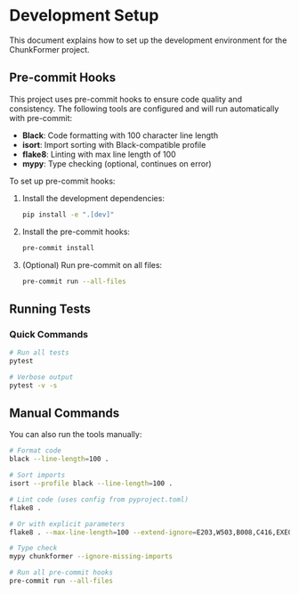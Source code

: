 # Development Setup

This document explains how to set up the development environment for the ChunkFormer project.

## Pre-commit Hooks

This project uses pre-commit hooks to ensure code quality and consistency.
The following tools are configured and will run automatically with pre-commit:

- **Black**: Code formatting with 100 character line length
- **isort**: Import sorting with Black-compatible profile
- **flake8**: Linting with max line length of 100
- **mypy**: Type checking (optional, continues on error)

To set up pre-commit hooks:

1. Install the development dependencies:
   ```bash
   pip install -e ".[dev]"
   ```

2. Install the pre-commit hooks:
   ```bash
   pre-commit install
   ```

3. (Optional) Run pre-commit on all files:
   ```bash
   pre-commit run --all-files
   ```

## Running Tests

### Quick Commands
```bash
# Run all tests
pytest

# Verbose output
pytest -v -s
```


## Manual Commands

You can also run the tools manually:

```bash
# Format code
black --line-length=100 .

# Sort imports
isort --profile black --line-length=100 .

# Lint code (uses config from pyproject.toml)
flake8 .

# Or with explicit parameters
flake8 . --max-line-length=100 --extend-ignore=E203,W503,B008,C416,EXE001

# Type check
mypy chunkformer --ignore-missing-imports

# Run all pre-commit hooks
pre-commit run --all-files
```
